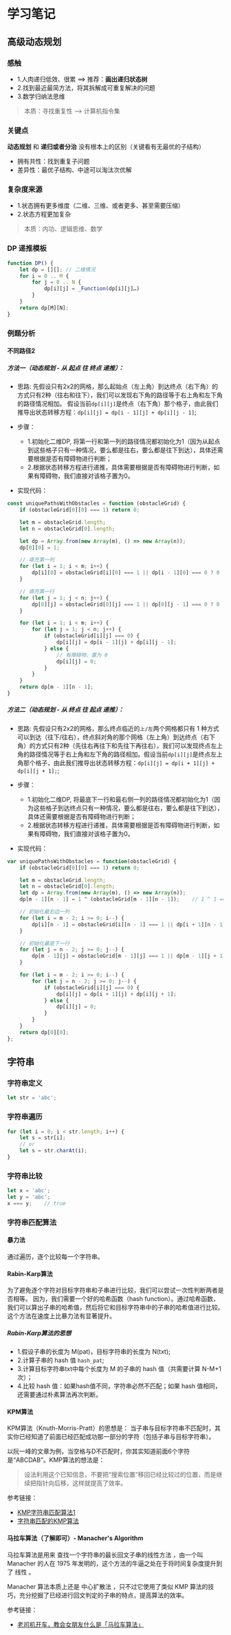 # 学习笔记

## 高级动态规划

### 感触
* 1.人肉递归低效、很累 ==> 推荐：**画出递归状态树**
* 2.找到最近最简方法，将其拆解成可重复解决的问题
* 3.数学归纳法思维

> 本质：寻找重复性 --> 计算机指令集

### 关键点
**动态规划** 和 **递归或者分治** 没有根本上的区别（关键看有无最优的子结构） 

* 拥有共性：找到重复子问题
* 差异性：最优子结构、中途可以淘汰次优解

### 复杂度来源
* 1.状态拥有更多维度（二维、三维、或者更多、甚至需要压缩）
* 2.状态方程更加复杂

> 本质：内功、逻辑思维、数学

### DP 递推模板

```javascript
function DP() {
    let dp = [][]; // 二维情况 
    for i = 0 .. M { 
        for j = 0 .. N { 
            dp[i][j] = _Function(dp[i][j]…) 
        }
    }
    return dp[M][N];
} 
```

### 例题分析

#### 不同路径2

##### 方法一（动态规划 - 从 起点 往 终点 递推）：
* 思路: 先假设只有2x2的网格，那么起始点（左上角）到达终点（右下角）的方式只有2种（往右和往下），我们可以发现右下角的路径等于右上角和左下角的路径情况相加。
    假设当前`dp[i][j]`是终点（右下角）那个格子，由此我们推导出状态转移方程：`dp[i][j] = dp[i - 1][j] + dp[i][j - 1]`;

* 步骤：
    - 1.初始化二维DP, 将第一行和第一列的路径情况都初始化为1（因为从起点到这些格子只有一种情况，要么都是往右，要么都是往下到达），具体还需要根据是否有障碍物进行判断；
    - 2.根据状态转移方程进行递推，具体需要根据是否有障碍物进行判断，如果有障碍物，我们直接对该格子置为0。

* 实现代码：

```javascript
const uniquePathsWithObstacles = function (obstacleGrid) {
    if (obstacleGrid[0][0] === 1) return 0;

    let m = obstacleGrid.length;
    let n = obstacleGrid[0].length;

    let dp = Array.from(new Array(m), () => new Array(n));
    dp[0][0] = 1;

    // 填充第一列
    for (let i = 1; i < m; i++) {
        dp[i][0] = obstacleGrid[i][0] === 1 || dp[i - 1][0] === 0 ? 0 : 1;
    }

    // 填充第一行
    for (let j = 1; j < n; j++) {
        dp[0][j] = obstacleGrid[0][j] === 1 || dp[0][j - 1] === 0 ? 0 : 1;
    }

    for (let i = 1; i < m; i++) {
        for (let j = 1; j < n; j++) {
            if (obstacleGrid[i][j] === 0) {
                dp[i][j] = dp[i - 1][j] + dp[i][j - 1];
            } else {
                // 有障碍物，置为 0
                dp[i][j] = 0;
            }
        }
    }
    return dp[m - 1][n - 1];
}
```

##### 方法二（动态规划 - 从 终点 往 起点 递推）：
* 思路: 先假设只有2x2的网格，那么终点临近的`上/左`两个网格都只有 1 种方式可以到达（往下/往右），终点斜对角的那个网格（左上角）到达终点（右下角）的方式只有2种（先往右再往下和先往下再往右），我们可以发现终点左上角的路径情况等于右上角和左下角的路径相加。假设当前`dp[i][j]`是终点左上角那个格子，由此我们推导出状态转移方程：`dp[i][j] = dp[i + 1][j] + dp[i][j + 1];`;

* 步骤：
    - 1.初始化二维DP, 将最底下一行和最右侧一列的路径情况都初始化为1（因为这些格子到达终点只有一种情况，要么都是往右，要么都是往下到达），具体还需要根据是否有障碍物进行判断；
    - 2.根据状态转移方程进行递推，具体需要根据是否有障碍物进行判断，如果有障碍物，我们直接对该格子置为0。

* 实现代码：

```javascript
var uniquePathsWithObstacles = function(obstacleGrid) {
    if (obstacleGrid[0][0] === 1) return 0;

    let m = obstacleGrid.length;
    let n = obstacleGrid[0].length;
    let dp = Array.from(new Array(m), () => new Array(n));
    dp[m - 1][n - 1] = 1 ^ (obstacleGrid[m - 1][n - 1]);    // 1 ^ 1 === 0; 1 ^ 0 === 1 相当于 Number(!obstacleGrid[m - 1][n - 1])

    // 初始化最右边一列
    for (let i = m - 2; i >= 0; i--) {
        dp[i][n - 1] = obstacleGrid[i][n - 1] === 1 || dp[i + 1][n - 1] === 0 ? 0 : 1;
    }

    // 初始化最底下一行
    for (let j = n - 2; j >= 0; j--) {
        dp[m - 1][j] = obstacleGrid[m - 1][j] === 1 || dp[m - 1][j + 1] === 0 ? 0 : 1;
    }

    for (let i = m - 2; i >= 0; i--) {
        for (let j = n - 2; j >= 0; j--) {
            if (obstacleGrid[i][j] === 0) {
                dp[i][j] = dp[i + 1][j] + dp[i][j + 1];
            } else {
                dp[i][j] = 0;
            }
        }
    }
    return dp[0][0];
};
```


## 字符串

### 字符串定义

```javascript
let str = 'abc';
```

### 字符串遍历

```javascript
for (let i = 0; i < str.length; i++) {
    let s = str[i];
    // or
    let s = str.charAt(i);
}
```

### 字符串比较

```javascript
let x = 'abc';
let y = 'abc';
x === y;    // true
```


### 字符串匹配算法

#### 暴力法
通过遍历，逐个比较每一个字符串。

#### Rabin-Karp算法
为了避免逐个字符对目标字符串和子串进行比较，我们可以尝试一次性判断两者是否相等。
因为，我们需要一个好的哈希函数（hash function）。通过哈希函数，我们可以算出子串的哈希值，然后将它和目标字符串中的子串的哈希值进行比较。这个方法在速度上比暴力法有显著提升。

##### Rabin-Karp算法的思想
* 1.假设子串的长度为 M(pat)，目标字符串的长度为 N(txt);
* 2.计算子串的 hash 值 `hash_pat`;
* 3.计算目标字符串txt中每个长度为 M 的子串的 hash 值（共需要计算 N-M+1 次）；
* 4.比较 hash 值：如果hash值不同，字符串必然不匹配；如果 hash 值相同，还需要通过朴素算法再次判断。

#### KPM算法
KPM算法（Knuth-Morris-Pratt）的思想是：
当子串与目标字符串不匹配时，其实你已经知道了前面已经匹配成功那一部分的字符（包括子串与目标字符串）。

以阮一峰的文章为例，当空格与D不匹配时，你其实知道前面6个字符是“ABCDAB”。KMP算法的想法是：
> 设法利用这个已知信息，不要把“搜索位置”移回已经比较过的位置，而是继续把指针向后移，这样就提高了效率。

参考链接：
* [KMP字符串匹配算法1](https://www.bilibili.com/video/av11866460?from=search&seid=17425875345653862171)
* [字符串匹配的KMP算法](http://www.ruanyifeng.com/blog/2013/05/Knuth%E2%80%93Morris%E2%80%93Pratt_algorithm.html)

#### 马拉车算法（了解即可）- Manacher's Algorithm 
马拉车算法是用来 查找一个字符串的最长回文子串的线性方法 ，由一个叫 Manacher 的人在 1975 年发明的，这个方法的牛逼之处在于将时间复杂度提升到了 线性 。

Manacher 算法本质上还是 中心扩散法 ，只不过它使用了类似 KMP 算法的技巧，充分挖掘了已经进行回文判定的子串的特点，提高算法的效率。

参考链接：
* [老司机开车，教会女朋友什么是「马拉车算法」](https://www.cxyxiaowu.com/2665.html)